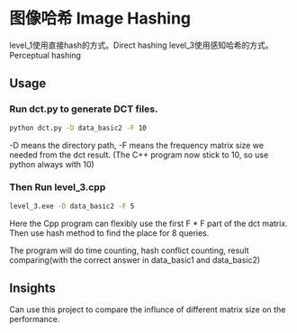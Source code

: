 # 图像哈希 Image Hashing
level_1使用直接hash的方式。Direct hashing
level_3使用感知哈希的方式。Perceptual hashing

## Usage
### Run dct.py to generate DCT files.
```bash
python dct.py -D data_basic2 -F 10
```
-D means the directory path, -F means the frequency matrix size we needed from the dct result. (The C++ program now stick to 10, so use python always with 10)

### Then Run level_3.cpp
```bash
level_3.exe -D data_basic2 -F 5
```
Here the Cpp program can flexibly use the first F * F part of the dct matrix.
Then use hash method to find the place for 8 queries.

The program will do time counting, hash conflict counting, result comparing(with the correct answer in data_basic1 and data_basic2)

## Insights
Can use this project to compare the influnce of different matrix size on the performance.
